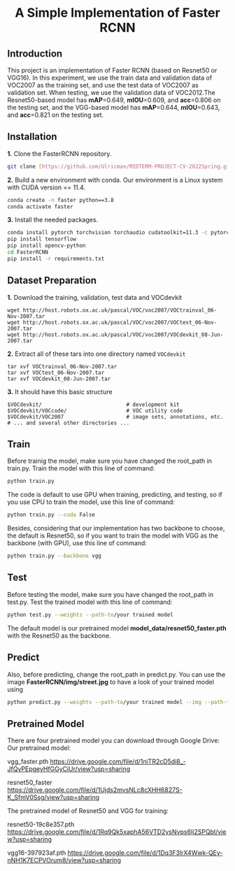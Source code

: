 # <div align="center">A Simple Implementation of Faster RCNN</div>

## Introduction
This project is an implementation of Faster RCNN (based on Resnet50 or VGG16). In this experiment, we use the train data and validation data of VOC2007 as the training set, and use the test data of VOC2007 as validation set. When testing, we use the validation data of VOC2012.The Resnet50-based model has **mAP**=0.649, **mIOU**=0.609, and **acc**=0.806 on the testing set, and the VGG-based model has **mAP**=0.644, **mIOU**=0.643, and **acc**=0.821 on the testing set.

## Installation

**1.** Clone the FasterRCNN repository.

```bash
git clone [https://github.com/Ulricman/MIDTERM-PROJECT-CV-2022Spring.git](https://github.com/mskmei/MIDTERM-PROJECT-CV-2022Spring.git)
```

**2.** Build a new environment with conda.
Our environment is a Linux system with CUDA version == 11.4.
```bash
conda create -n faster python==3.8
conda activate faster
```

**3.** Install the needed packages.
```bash
conda install pytorch torchvision torchaudio cudatoolkit=11.3 -c pytorch
pip install tensorflow
pip install opencv-python
cd FasterRCNN
pip install -r requirements.txt
```


## Dataset Preparation
 **1.** Download the training, validation, test data and VOCdevkit

	wget http://host.robots.ox.ac.uk/pascal/VOC/voc2007/VOCtrainval_06-Nov-2007.tar
	wget http://host.robots.ox.ac.uk/pascal/VOC/voc2007/VOCtest_06-Nov-2007.tar
	wget http://host.robots.ox.ac.uk/pascal/VOC/voc2007/VOCdevkit_08-Jun-2007.tar

**2.** Extract all of these tars into one directory named `VOCdevkit`

	tar xvf VOCtrainval_06-Nov-2007.tar
	tar xvf VOCtest_06-Nov-2007.tar
	tar xvf VOCdevkit_08-Jun-2007.tar

**3.** It should have this basic structure

  	$VOCdevkit/                           # development kit
  	$VOCdevkit/VOCcode/                   # VOC utility code
  	$VOCdevkit/VOC2007                    # image sets, annotations, etc.
  	# ... and several other directories ...

   
   
   
## Train
Before trainig the model, make sure you have changed the root_path in train.py.
Train the model with this line of command:
```bash
python train.py
```
The code is default to use GPU when training, predicting, and testing, so if you use CPU to train the model, use this line of command:
```bash
python train.py --cuda False
```
Besides, considering that our implementation has two backbone to choose, the default is Resnet50, so if you want to train the model with VGG as the backbone (with GPU), use this line of command:
```bash
python train.py --backbone vgg
```

## Test
Before testing the model, make sure you have changed the root_path in test.py.
Test the trained model with this line of command:
```bash
python test.py --weights --path-to/your trained model
```
The default model is our pretrained model **model_data/resnet50_faster.pth** with the Resnet50 as the backbone.

## Predict
Also, before predicting, change the root_path in predict.py.
You can use the image **FasterRCNN/img/street.jpg** to have a look of your trained model using
```bash
python predict.py --weights --path-to/your trained model --img --path-to/FasterRCNN/img/street.jpg
```

## Pretrained Model
There are four pretrained model you can download through Google Drive:
Our pretrained model:

vgg_faster.pth https://drive.google.com/file/d/1niTR2cD5di8_-JfQyPEpgeyHfGGyCiUr/view?usp=sharing

resnet50_faster https://drive.google.com/file/d/1Ujds2mvsNLc8cXHH6827S-K_SfmV0Ssg/view?usp=sharing

The pretrained model of Resnet50 and VGG for training:

resnet50-19c8e357.pth https://drive.google.com/file/d/1Rq9Qk5xaphA56VTD2ysNvps6Ij2SPQbl/view?usp=sharing

vgg16-397923af.pth https://drive.google.com/file/d/1Dq3F3lrX4Wwk-QEy-nNH1K7ECPVOrum8/view?usp=sharing

